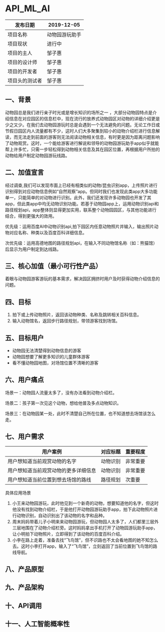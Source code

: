 # API_ML_AI
 |  发布日期 | 2019-12-05 |
 | -- | -- |
 |  项目名称 | 动物园游玩助手 |
 |  项目现状 | 进行中 |
 |  项目的主人 | 邹子惠 |
 |  项目的设计师 | 邹子惠 |
 |  项目的开发者 | 邹子惠 |
 |  项目头的测试者 | 邹子惠 |
 
## 一、背景
动物园总是我们进行亲子时光或是增长知识的场所之一 ，大部分动物园特点是介绍信息在对应园区的信息栏中，现在流行的放养式动物园区对动物的详细介绍更是少之又少。在我们去动物园游玩时总是会遇到一个无法避免的问题。无论工作日或节假日园区内人流量都有不少，这时人们大多聚集到较小的动物介绍栏进行信息解读，而无法走到前面的游客则无法阅读动物相关信息，有时更是因为距离问题影响了动物观赏。这时，一个能给游客进行解说和领导的动物园游玩助手app似乎就能帮上许多忙，只需一步轻松得到动物相关信息及其在园区位置，再根据用户所拍的动物给用户制定动物园游玩线路。

## 二、加值宣言
经过调查,我们可以发现市面上已经有相类似的动物/昆虫识别app，上传照片进行识别得到对应动物信息例如“自然观察”app。但同时我们也发现此类app大多功能单一，只能简单的对动物进行识别。此外，我们还发现许多动物园也开发了其app，但此类app中均无动物识别功能。若基于动物园app上，运用动物识别api和路径规划api，app整体则显得更加实用，联系整个动物园园区，与其他功能进行结合，得到更强大的效用。

优先级：运用百度AI中动物识别api,拍下园区内任意动物照片并输入，输出照片动物对应名称、种类以及百度百科详细信息。

次优先级：运用高德地图的路径规划api，在输入不同动物馆名称（如：熊猫馆）后显示为用户制定到达线路。

## 三、核心加值（最小可行性产品）
着眼与动物园游客游玩的基本需求，解决园区拥挤时用户及时获得动物介绍信息的问题。

## 四、目标
1. 拍下或上传动物照片，返回该动物种类、名称及跳转相关百科信息。
2. 输入动物馆名，返回步行路径规划，带领游客找到场馆。

## 五、目标用户
* 动物园无法清楚得到动物信息的游客
* 动物园想要了解更多知识的儿童群体游客
* 看不懂动物园地图，对场馆位置不清晰的游客

## 六、用户痛点
场景一：动物园人流量太多了，没有办法看到动物介绍栏。

场景二：孩子第一次见这个动物，想给他普及多点动物知识。

场景三：在动物园某一处，此时不清楚自己所在位置，也不知道想去场馆该怎么走。

## 七、用户需求
| 用户案例	| 对应标题	| 重要程度 |
| -- | -- | -- |
| 用户想知道当前观赏动物的名字 	| 动物识别 	| 非常重要 |
| 用户想知道当前观赏动物的更多详细信息	| 动物识别	| 非常重要 |
| 用户想知道当前位置到想去场馆的路线| 路径规划 | 次重要 |

具体应用场景
1. 小王来动物园游玩，此时他见到一个新奇的动物，想要知道他的名字，但这时他没有找到动物介绍栏，于是他打开动物园游玩助手app，拍下此动物照片进行动物识别，自动识别出了该动物的名字和品种。
2. 周末妈妈带着儿子小明来来动物园游玩，但动物园人太多了，人们都里三层外三层地围在了动物介绍栏旁。这时妈妈拿出手机打开了动物园游玩助手app，让小明拍下动物照片，立即得到了该动物的百度百科介绍。
3. 小李在路上走着，准备去找“飞鸟馆”，但不识路也不太会看地图的她不知怎么去。这时小李打开app，输入了“飞鸟馆”，立刻返回了当前位置到飞鸟馆的路线导航。

## 八、产品原型

## 九、产品架构

## 十、API调用

## 十一、人工智能概率性
